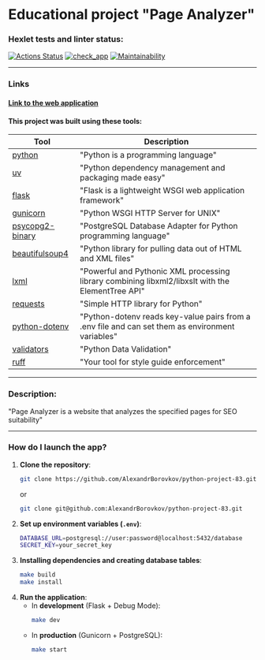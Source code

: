 # Educational project "Page Analyzer" #

### Hexlet tests and linter status:
[![Actions Status](https://github.com/AlexandrBorovkov/python-project-83/actions/workflows/hexlet-check.yml/badge.svg)](https://github.com/AlexandrBorovkov/python-project-83/actions)
[![check_app](https://github.com/AlexandrBorovkov/python-project-83/actions/workflows/check_app.yml/badge.svg)](https://github.com/AlexandrBorovkov/python-project-83/actions/workflows/check_app.yml)
[![Maintainability](https://api.codeclimate.com/v1/badges/bb373c7d77f76ff919f3/maintainability)](https://codeclimate.com/github/AlexandrBorovkov/python-project-83/maintainability)

---

### Links ###

#### [Link to the web application](https://python-project-83-ke72.onrender.com) ####

#### This project was built using these tools: ####

| Tool                                                                        | Description                                             |
|-----------------------------------------------------------------------------|---------------------------------------------------------|
| [python](https://www.python.org/downloads/)                                 | "Python is a programming language"      |
| [uv](https://docs.astral.sh/uv/)                                            | "Python dependency management and packaging made easy"|
| [flask](https://flask.palletsprojects.com/en/stable/)                       | "Flask is a lightweight WSGI web application framework" |
| [gunicorn](https://docs.gunicorn.org/en/latest/)                            | "Python WSGI HTTP Server for UNIX"|
| [psycopg2-binary](https://www.psycopg.org/docs/)                            | "PostgreSQL Database Adapter for Python programming language"|
| [beautifulsoup4](https://www.crummy.com/software/BeautifulSoup/bs4/doc/)    | "Python library for pulling data out of HTML and XML files"|
| [lxml](https://pypi.org/project/lxml/)                                      | "Powerful and Pythonic XML processing library combining libxml2/libxslt with the ElementTree API"|
| [requests](https://requests.readthedocs.io/en/latest/)                      | "Simple HTTP library for Python"|
| [python-dotenv](https://pypi.org/project/python-dotenv/)                    | "Python-dotenv reads key-value pairs from a .env file and can set them as environment variables"|
| [validators](https://validators.readthedocs.io/en/latest/)                  | "Python Data Validation"|
| [ruff](https://docs.astral.sh/ruff/)                                        | "Your tool for style guide enforcement"|

---

### Description: ###
"Page Analyzer is a website that analyzes the specified pages for SEO suitability"

---

### How do I launch the app? ###
1. **Clone the repository**:
   ```sh
   git clone https://github.com/AlexandrBorovkov/python-project-83.git
   ```
   or
   ```sh
   git clone git@github.com:AlexandrBorovkov/python-project-83.git
   ```
2. **Set up environment variables (`.env`)**:
   ```sh
   DATABASE_URL=postgresql://user:password@localhost:5432/database
   SECRET_KEY=your_secret_key
   ```
3. **Installing dependencies and creating database tables**:
   ```sh
   make build
   make install
   ```
4. **Run the application**:
   - In **development** (Flask + Debug Mode):
     ```sh
     make dev
     ```
   - In **production** (Gunicorn + PostgreSQL):
     ```sh
     make start
     ```